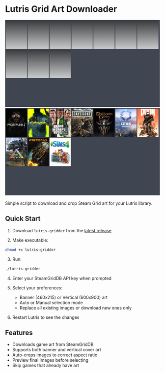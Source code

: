 # Lutris Grid Art Downloader

![Before](before.png) ![After](after.png)

Simple script to download and crop Steam Grid art for your Lutris library.

## Quick Start

1. Download `lutris-gridder` from the [latest release](https://github.com/luiisca/lutris-gridder/releases/latest)

2. Make executable:
```bash
chmod +x lutris-gridder
```

3. Run:

```bash
./lutris-gridder
```

4. Enter your SteamGridDB API key when prompted
5. Select your preferences:
    - Banner (460x215) or Vertical (600x900) art
    - Auto or Manual selection mode
    - Replace all existing images or download new ones only

6. Restart Lutris to see the changes

## Features

- Downloads game art from SteamGridDB
- Supports both banner and vertical cover art
- Auto-crops images to correct aspect ratio
- Preview final images before selecting
- Skip games that already have art
